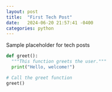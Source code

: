 ```yaml
---
layout: post
title:  "First Tech Post"
date:   2024-06-20 21:57:41 -0400
categories: python
---
```

Sample placeholder for tech posts

``` python
def greet():
  """This function greets the user."""
  print("Hello, welcome!")

# Call the greet function
greet()
```
